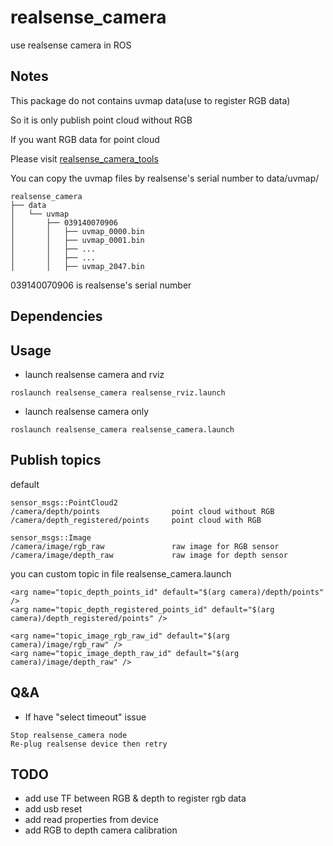 # realsense_camera
use realsense camera in ROS


## Notes
This package do not contains uvmap data(use to register RGB data)

So it is only publish point cloud without RGB

If you want RGB data for point cloud

Please visit [realsense_camera_tools](https://github.com/BlazingForests/realsense_camera_tools)

You can copy the uvmap files by realsense's serial number to data/uvmap/

```
realsense_camera
├── data
│   └── uvmap
│       ├── 039140070906
│       │   ├── uvmap_0000.bin
│       │   ├── uvmap_0001.bin
│       │   ├── ...
│       │   ├── ...
│       │   ├── uvmap_2047.bin
```

039140070906 is realsense's serial number



## Dependencies


## Usage

* launch realsense camera and rviz
```
roslaunch realsense_camera realsense_rviz.launch 
```

* launch realsense camera only
```
roslaunch realsense_camera realsense_camera.launch
```


## Publish topics

default

```
sensor_msgs::PointCloud2
/camera/depth/points                point cloud without RGB
/camera/depth_registered/points     point cloud with RGB

sensor_msgs::Image
/camera/image/rgb_raw               raw image for RGB sensor
/camera/image/depth_raw             raw image for depth sensor
```

you can custom topic in file realsense_camera.launch

```
<arg name="topic_depth_points_id" default="$(arg camera)/depth/points" />
<arg name="topic_depth_registered_points_id" default="$(arg camera)/depth_registered/points" />
    
<arg name="topic_image_rgb_raw_id" default="$(arg camera)/image/rgb_raw" />
<arg name="topic_image_depth_raw_id" default="$(arg camera)/image/depth_raw" />
```

## Q&A

* If have "select timeout" issue
```
Stop realsense_camera node
Re-plug realsense device then retry
```

## TODO

* add use TF between RGB & depth to register rgb data
* add usb reset
* add read properties from device
* add RGB to depth camera calibration




